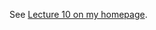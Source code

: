 See [Lecture 10 on my homepage](http://polaris.s.kanazawa-u.ac.jp/~npozar/class/intro-fortran-2016/lec10.html).
